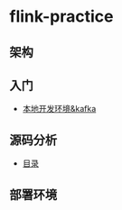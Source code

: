# flink-practice

## 架构

## 入门

- [本地开发环境&kafka](./doc/tutorials/00-目录.md)

## 源码分析

- [目录](./doc/source/00-目录.md)

## 部署环境




